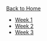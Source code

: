 [Back to Home](../README.md)
* [Week 1](DevDiaries/Week1.md)
* [Week 2](DevDiaries/Week2.md)
* [Week 3](DevDiaries/Week3.md)
